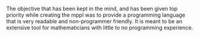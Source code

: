 The objective that has been kept in the mind, and has been given top priority while creating the mppl was to provide a programming language that is very readable and non-programmer friendly. It is meant to be an extensive tool for mathematicians with little to no programming experience.